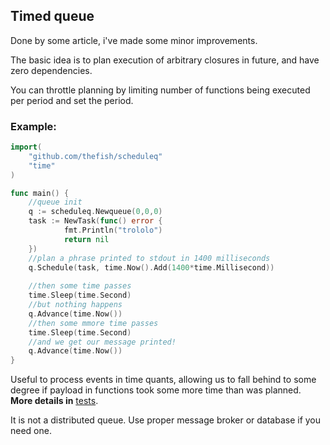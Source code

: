 Timed queue
---

Done by some article, i've made some minor improvements.

The basic idea is to plan execution of arbitrary closures in future, and have zero dependencies.

You can throttle planning by limiting number of functions being executed per period and set the period.

### Example:

```go
import(
	"github.com/thefish/scheduleq"
	"time"
)

func main() {
	//queue init
	q := scheduleq.Newqueue(0,0,0)
	task := NewTask(func() error {
            fmt.Println("trololo")
            return nil
	})
	//plan a phrase printed to stdout in 1400 milliseconds
	q.Schedule(task, time.Now().Add(1400*time.Millisecond))
	
	//then some time passes
	time.Sleep(time.Second)
	//but nothing happens
	q.Advance(time.Now())
	//then some mmore time passes
	time.Sleep(time.Second)
	//and we get our message printed! 
	q.Advance(time.Now())
}

```

Useful to process events in time quants, allowing us to fall behind to some degree if payload in functions took some 
more time than was planned. **More details in** [tests](scheduleq_test.go). 

It is not a distributed queue. Use proper message broker or database if you need one.

